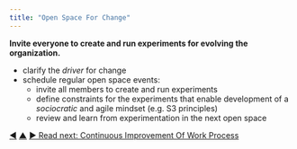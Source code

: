```yaml
---
title: "Open Space For Change"
---
```



**Invite everyone to create and run experiments for evolving the organization.**

-   clarify the <dfn data-info="Organizational Driver: A driver is a person’s or a group&#x27;s motive for responding to a specific situation. A driver is considered an **organizational driver** if responding to it would help the organization generate value, eliminate waste or avoid unintended consequences.">driver</dfn> for change
-   schedule regular open space events:
    -   invite all members to create and run experiments
    -   define constraints for the experiments that enable development of a <dfn data-info="Sociocracy: An approach for organizing together where people affected by decisions can influence them on the basis of reasons to do so.">sociocratic</dfn> and agile mindset (e.g. S3 principles)
    -   review and learn from experimentation in the next open space



<div class="bottom-nav">
<a href="invite-change.html" title="Back to: Invite Change">◀</a> <a href="bringing-in-s3.html" title="Up: Bringing in S3">▲</a> <a href="continuous-improvement-of-work-process.html" title="Read next: Continuous Improvement Of Work Process">▶ Read next: Continuous Improvement Of Work Process</a>
</div>


<script type="text/javascript">
Mousetrap.bind('g n', function() {
    window.location.href = 'continuous-improvement-of-work-process.html';
    return false;
});
</script>

